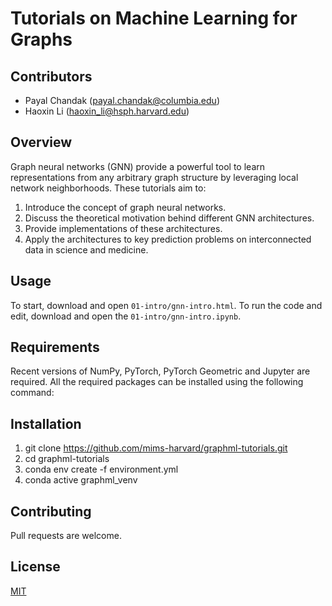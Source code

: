 # Tutorials on Machine Learning for Graphs

## Contributors
 
* Payal Chandak (payal.chandak@columbia.edu)
* Haoxin Li (haoxin_li@hsph.harvard.edu)

## Overview

Graph neural networks (GNN) provide a powerful tool to learn representations from any arbitrary graph structure by leveraging local network neighborhoods. These tutorials aim to:
  1. Introduce the concept of graph neural networks.
  2. Discuss the theoretical motivation behind different GNN architectures.
  3. Provide implementations of these architectures. 
  4. Apply the architectures to key prediction problems on interconnected data in science and medicine. 

## Usage

To start, download and open `01-intro/gnn-intro.html`. To run the code and edit, download and open the `01-intro/gnn-intro.ipynb`. 

## Requirements

Recent versions of NumPy, PyTorch, PyTorch Geometric and Jupyter are required. All the required packages can be installed using the following command: 

## Installation 

1. git clone https://github.com/mims-harvard/graphml-tutorials.git
2. cd graphml-tutorials
3. conda env create -f environment.yml
4. conda active graphml_venv

## Contributing

Pull requests are welcome.

## License

[MIT](https://choosealicense.com/licenses/mit/)
